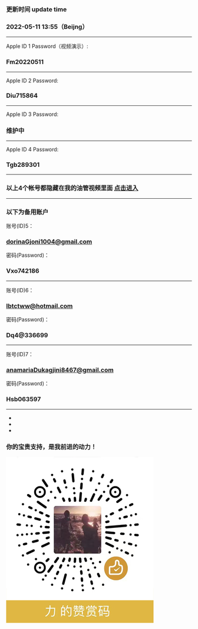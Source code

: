 
### 更新时间 update time
### 2022-05-11   13:55（Beijng）
---

Apple ID 1 Password（视频演示）:

### Fm20220511
---
Apple ID 2 Password:

### Diu715864
---
Apple ID 3 Password:

### 维护中
---
Apple ID 4 Password:

### Tgb289301
---

### 以上4个帐号都隐藏在我的油管视频里面  [点击进入](https://www.youtube.com/channel/UCXPSzwcs0pspPTAI2rcaBgQ "悬停显示")
-------------------------------------------
### 以下为备用账户

账号(ID)5：
### dorinaGjoni1004@gmail.com
密码(Password)：
### Vxo742186

-------------------------------------------
账号(ID)6：
### lbtctww@hotmail.com
密码(Password)：
### Dq4@336699

-------------------------------------------
账号(ID)7：
### anamariaDukagjini8467@gmail.com
密码(Password)：
### Hsb063597
-------------------------------------------
-
-
-






   ### 你的宝贵支持，是我前进的动力！

![weixin](https://github.com/raoli1986/raoli1986.github.io/blob/main/weixinS.jpg)
